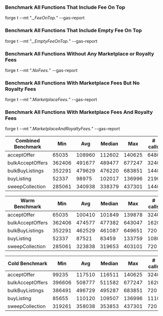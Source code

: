 ### Benchmark All Functions That Include Fee On Top

forge t --mt ".*_FeeOnTop.*" --gas-report

### Benchmark All Functions That Include Empty Fee On Top

forge t --mt ".*_EmptyFeeOnTop.*" --gas-report

### Benchmark All Functions Without Any Marketplace or Royalty Fees

forge t --mt ".*NoFees.*" --gas-report

### Benchmark All Functions With Marketplace Fees But No Royalty Fees

forge t --mt ".*MarketplaceFees.*" --gas-report

### Benchmark All Functions With Marketplace Fees And Royalty Fees

forge t --mt ".*MarketplaceAndRoyaltyFees.*" --gas-report

| Combined Benchmark           | Min             | Avg    | Median | Max    | # calls |
|------------------------------|-----------------|--------|--------|--------|---------|
| acceptOffer                  | 65035           | 108960 | 112602 | 140625 | 6480    |
| bulkAcceptOffers             | 362406          | 491677 | 489477 | 677247 | 3240    |
| bulkBuyListings              | 352291          | 479629 | 476220 | 683851 | 1440    |
| buyListing                   | 52337           | 98975  | 102017 | 136996 | 2190    |
| sweepCollection              | 285061          | 340938 | 338379 | 437301 | 1440    |

| Warm Benchmark               | Min             | Avg    | Median | Max    | # calls |
|------------------------------|-----------------|--------|--------|--------|---------|
| acceptOffer                  | 65035           | 100410 | 101849 | 139878 | 3240    |
| bulkAcceptOffers             | 362406          | 474577 | 477382 | 643047 | 1620    |
| bulkBuyListings              | 352291          | 462529 | 461087 | 649651 | 720     |
| buyListing                   | 52337           | 87521  | 83459  | 133759 | 1080    |
| sweepCollection              | 285061          | 323838 | 319653 | 403101 | 720     |

| Cold Benchmark               | Min             | Avg    | Median | Max    | # calls |
|------------------------------|-----------------|--------|--------|--------|---------|
| acceptOffer                  | 99235           | 117510 | 116511 | 140625 | 3240    |
| bulkAcceptOffers             | 396606          | 508777 | 511582 | 677247 | 1620    |
| bulkBuyListings              | 386491          | 496729 | 495287 | 683851 | 720     |
| buyListing                   | 85655           | 110120 | 109507 | 136996 | 1110    |
| sweepCollection              | 319261          | 358038 | 353853 | 437301 | 720     |